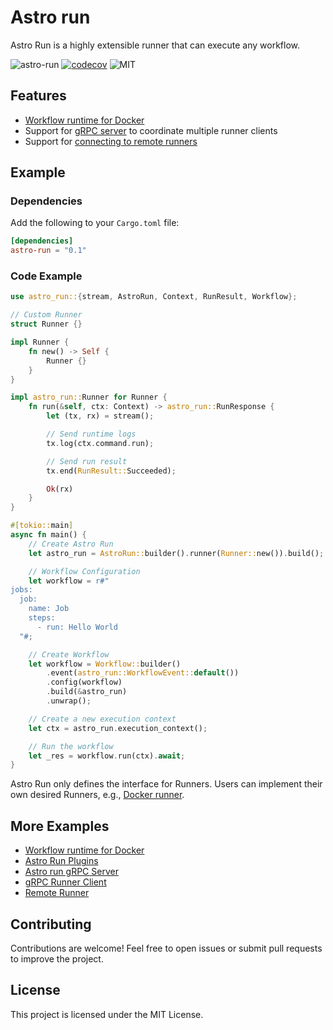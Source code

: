# Astro run

Astro Run is a highly extensible runner that can execute any workflow.

![astro-run](https://img.shields.io/crates/v/astro-run.svg)
[![codecov](https://codecov.io/gh/panghu-huang/astro-run/branch/main/graph/badge.svg?token=B9P3T5C97U)](https://codecov.io/gh/panghu-huang/astro-run)
![MIT](https://img.shields.io/badge/license-MIT-blue.svg)

## Features

* [Workflow runtime for Docker](https://github.com/panghu-huang/astro-run/blob/main/crates/astro-runner)
* Support for [gRPC server](https://github.com/panghu-huang/astro-run/blob/main/crates/astro-run-server) to coordinate multiple runner clients
* Support for [connecting to remote runners](https://github.com/panghu-huang/astro-run/blob/main/crates/astro-run-remote-runner)

## Example

### Dependencies

Add the following to your `Cargo.toml` file:

```toml
[dependencies]
astro-run = "0.1"
```

### Code Example

```rust
use astro_run::{stream, AstroRun, Context, RunResult, Workflow};

// Custom Runner
struct Runner {}

impl Runner {
    fn new() -> Self {
        Runner {}
    }
}

impl astro_run::Runner for Runner {
    fn run(&self, ctx: Context) -> astro_run::RunResponse {
        let (tx, rx) = stream();

        // Send runtime logs
        tx.log(ctx.command.run);

        // Send run result
        tx.end(RunResult::Succeeded);

        Ok(rx)
    }
}

#[tokio::main]
async fn main() {
    // Create Astro Run
    let astro_run = AstroRun::builder().runner(Runner::new()).build();

    // Workflow Configuration
    let workflow = r#"
jobs:
  job:
    name: Job
    steps:
      - run: Hello World
  "#;

    // Create Workflow
    let workflow = Workflow::builder()
        .event(astro_run::WorkflowEvent::default())
        .config(workflow)
        .build(&astro_run)
        .unwrap();

    // Create a new execution context
    let ctx = astro_run.execution_context();

    // Run the workflow
    let _res = workflow.run(ctx).await;
}
```

Astro Run only defines the interface for Runners. Users can implement their own desired Runners, e.g., [Docker runner](https://github.com/panghu-huang/astro-run/tree/main/crates/runner).

## More Examples

* [Workflow runtime for Docker](https://github.com/panghu-huang/astro-run/blob/main/crates/astro-runner/examples/basic.rs)
* [Astro Run Plugins](https://github.com/panghu-huang/astro-run/blob/main/crates/astro-run/examples/plugins.rs)
* [Astro run gRPC Server](https://github.com/panghu-huang/astro-run/blob/main/crates/astro-run-server/examples/server.rs)
* [gRPC Runner Client](https://github.com/panghu-huang/astro-run/blob/main/crates/astro-run-server/examples/client.rs)
* [Remote Runner](https://github.com/panghu-huang/astro-run/blob/main/crates/astro-run-remote-runner/examples/runner-server.rs)

## Contributing

Contributions are welcome! Feel free to open issues or submit pull requests to improve the project.

## License

This project is licensed under the MIT License.
